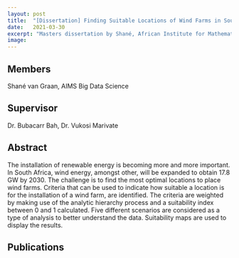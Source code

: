 ```yaml
---
layout: post
title:  "[Dissertation] Finding Suitable Locations of Wind Farms in South Africa"
date:   2021-03-30
excerpt: "Masters dissertation by Shané, African Institute for Mathematical Sciences"
image: 
---
```

## Members
Shané van Graan, AIMS Big Data Science
## Supervisor
Dr. Bubacarr Bah,
Dr. Vukosi Marivate

## Abstract
The installation of renewable energy is becoming more and more important. In South Africa, wind energy, amongst other, will be expanded to obtain 17.8 GW by 2030. The challenge is to find the most
optimal locations to place wind farms. Criteria that can be used to indicate how suitable a location is for the installation of a wind farm, are identified. The criteria are weighted by making use of the
analytic hierarchy process and a suitability index between 0 and 1 calculated. Five different scenarios are considered as a type of analysis to better understand the data. Suitability maps are used to display the results.

## Publications
